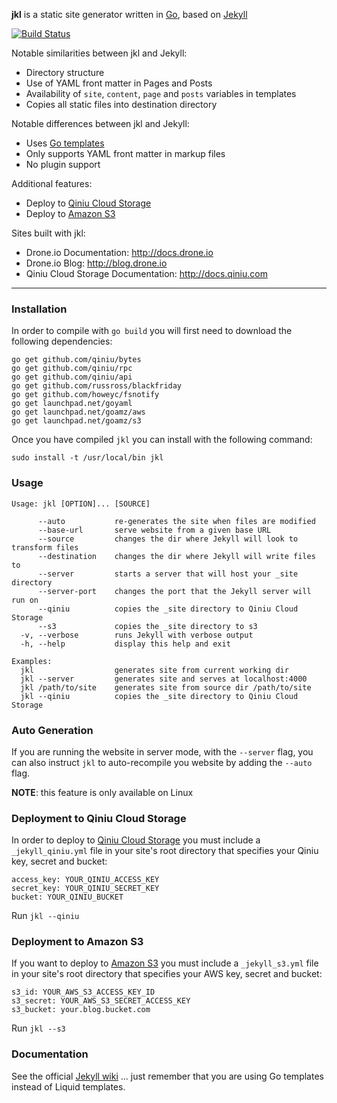 **jkl** is a static site generator written in [Go](http://www.golang.org),
based on [Jekyll](https://github.com/mojombo/jekyll)

[![Build Status](https://drone.io/github.com/why404/jkl/status.png)](https://drone.io/github.com/why404/jkl/latest)

Notable similarities between jkl and Jekyll:

* Directory structure
* Use of YAML front matter in Pages and Posts
* Availability of `site`, `content`, `page` and `posts` variables in templates
* Copies all static files into destination directory

Notable differences between jkl and Jekyll:

* Uses [Go templates](http://www.golang.org/pkg/text/template)
* Only supports YAML front matter in markup files
* No plugin support

Additional features:

* Deploy to [Qiniu Cloud Storage](http://www.qiniu.com/)
* Deploy to [Amazon S3](http://aws.amazon.com/s3/)

Sites built with jkl:

* Drone.io Documentation: <http://docs.drone.io>
* Drone.io Blog: <http://blog.drone.io>
* Qiniu Cloud Storage Documentation: <http://docs.qiniu.com>

--------------------------------------------------------------------------------

### Installation

In order to compile with `go build` you will first need to download
the following dependencies:

```
go get github.com/qiniu/bytes
go get github.com/qiniu/rpc
go get github.com/qiniu/api
go get github.com/russross/blackfriday
go get github.com/howeyc/fsnotify
go get launchpad.net/goyaml
go get launchpad.net/goamz/aws
go get launchpad.net/goamz/s3
```
Once you have compiled `jkl` you can install with the following command:

```
sudo install -t /usr/local/bin jkl
```

### Usage

```
Usage: jkl [OPTION]... [SOURCE]

      --auto           re-generates the site when files are modified
      --base-url       serve website from a given base URL
      --source         changes the dir where Jekyll will look to transform files
      --destination    changes the dir where Jekyll will write files to
      --server         starts a server that will host your _site directory
      --server-port    changes the port that the Jekyll server will run on
      --qiniu          copies the _site directory to Qiniu Cloud Storage
      --s3             copies the _site directory to s3
  -v, --verbose        runs Jekyll with verbose output
  -h, --help           display this help and exit

Examples:
  jkl                  generates site from current working dir
  jkl --server         generates site and serves at localhost:4000
  jkl /path/to/site    generates site from source dir /path/to/site
  jkl --qiniu          copies the _site directory to Qiniu Cloud Storage
```

### Auto Generation

If you are running the website in server mode, with the `--server` flag, you can
also instruct `jkl` to auto-recompile you website by adding the `--auto` flag.

**NOTE**: this feature is only available on Linux

### Deployment to Qiniu Cloud Storage

In order to deploy to [Qiniu Cloud Storage](http://www.qiniu.com/) you must include a `_jekyll_qiniu.yml` file in your
site's root directory that specifies your Qiniu key, secret and bucket:

```
access_key: YOUR_QINIU_ACCESS_KEY
secret_key: YOUR_QINIU_SECRET_KEY
bucket: YOUR_QINIU_BUCKET
```

Run `jkl --qiniu`

### Deployment to Amazon S3

If you want to deploy to [Amazon S3](http://aws.amazon.com/s3/) you must include a `_jekyll_s3.yml` file in your
site's root directory that specifies your AWS key, secret and bucket:

```
s3_id: YOUR_AWS_S3_ACCESS_KEY_ID
s3_secret: YOUR_AWS_S3_SECRET_ACCESS_KEY
s3_bucket: your.blog.bucket.com
```

Run `jkl --s3`

### Documentation

See the official [Jekyll wiki](https://github.com/mojombo/jekyll/wiki)
... just remember that you are using Go templates instead of Liquid templates.

